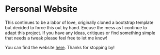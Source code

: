 # Personal Website

This continues to be a labor of love, originally cloned a bootstrap template but decided to force this out by hand. Excuse the mess as I continue to adapt this project.
If you have any ideas, critiques or find something simple that needs a tweak please feel free to let me know!

You can find the website <a href="https://mstub.github.io/portfolio">here</a>. Thanks for stopping by!